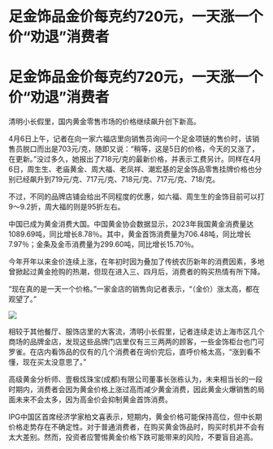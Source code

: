 # 足金饰品金价每克约720元，一天涨一个价“劝退”消费者

# 足金饰品金价每克约720元，一天涨一个价“劝退”消费者

清明小长假里，国内黄金零售市场的价格继续飙升创下新高。

4月6日上午，记者在向一家六福店里向销售员询问一个足金项链的售价时，该销售员脱口而出是703元/克，随即又说：“稍等，这是5日的价格，今天的又涨了，在更新。”没过多久，她报出了718元/克的最新价格，并表示工费另计。同样在4月6日，周生生、老庙黄金、周大福、老凤祥、潮宏基的足金饰品零售挂牌价格也分别已经飙升到719元/克、717元/克、718元/克、717元/克、718/克。

不过，不同的品牌店铺会给出不同程度的优惠，如六福、周生生的金饰目前可以打9～9.2折，周大福的则是95折左右。

中国已成为黄金消费大国。中国黄金协会数据显示，2023年我国黄金消费量达1089.69吨，同比增长8.78％。其中，黄金首饰消费量为706.48吨，同比增长7.97％；金条及金币消费量为299.60吨，同比增长15.70％。

今年开年以来金价连续上涨，在年初时因为叠加了传统农历新年的消费因素，多地曾掀起过黄金抢购的热潮，但现在进入三、四月后，消费者的购买热情有所下降。

“现在真的是一天一个价格。”一家金店的销售向记者表示，“（金价）涨太高，都在观望了。”

![](https://inews.gtimg.com/om_bt/OeRGlHviH0Fa1YJlZvNjoMjC3WC8Qg_092-2mxGdPP170AA/1000)

相较于其他餐厅、服饰店里的大客流，清明小长假里，记者连续走访上海市区几个商场的品牌金店，发现这些品牌门店里仅有三三两两的顾客，一些金饰柜台也门可罗雀。在店内看饰品的仅有的几个消费者在询价完后，直呼价格太高，“涨到看不懂，现在买太没意思了。”

高级黄金分析师、壹极炫珠宝(成都)有限公司董事长张栋认为，未来相当长的一段时期内，消费者会因为黄金价格上涨过高而减少黄金消费，因此黄金火爆销售的局面未来不会太多，因为高金价会抑制黄金首饰消费。

IPG中国区首席经济学家柏文喜表示，短期内，黄金价格可能保持高位，但中长期价格走势存在不确定性。对于普通消费者，在购买黄金饰品时，购买时机并不会有太大差别。然而，投资者应警惕黄金价格下跌可能带来的风险，不要盲目追高。

